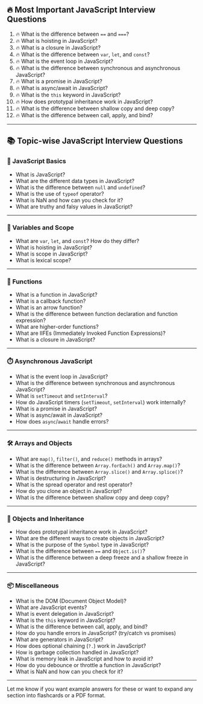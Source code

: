 
## 🔥 **Most Important JavaScript Interview Questions**

1. 🔥 What is the difference between `==` and `===`?
2. 🔥 What is hoisting in JavaScript?
3. 🔥 What is a closure in JavaScript?
4. 🔥 What is the difference between `var`, `let`, and `const`?
5. 🔥 What is the event loop in JavaScript?
6. 🔥 What is the difference between synchronous and asynchronous JavaScript?
7. 🔥 What is a promise in JavaScript?
8. 🔥 What is async/await in JavaScript?
9. 🔥 What is the `this` keyword in JavaScript?
10. 🔥 How does prototypal inheritance work in JavaScript?
11. 🔥 What is the difference between shallow copy and deep copy?
12. 🔥 What is the difference between call, apply, and bind?

---

## 📚 **Topic-wise JavaScript Interview Questions**

### 🧠 JavaScript Basics

* What is JavaScript?
* What are the different data types in JavaScript?
* What is the difference between `null` and `undefined`?
* What is the use of `typeof` operator?
* What is NaN and how can you check for it?
* What are truthy and falsy values in JavaScript?

---

### 🔁 Variables and Scope

* What are `var`, `let`, and `const`? How do they differ?
* What is hoisting in JavaScript?
* What is scope in JavaScript?
* What is lexical scope?

---

### 🧩 Functions

* What is a function in JavaScript?
* What is a callback function?
* What is an arrow function?
* What is the difference between function declaration and function expression?
* What are higher-order functions?
* What are IIFEs (Immediately Invoked Function Expressions)?
* What is a closure in JavaScript?

---

### ⏱️ Asynchronous JavaScript

* What is the event loop in JavaScript?
* What is the difference between synchronous and asynchronous JavaScript?
* What is `setTimeout` and `setInterval`?
* How do JavaScript timers (`setTimeout`, `setInterval`) work internally?
* What is a promise in JavaScript?
* What is async/await in JavaScript?
* How does `async`/`await` handle errors?

---

### 🛠️ Arrays and Objects

* What are `map()`, `filter()`, and `reduce()` methods in arrays?
* What is the difference between `Array.forEach()` and `Array.map()`?
* What is the difference between `Array.slice()` and `Array.splice()`?
* What is destructuring in JavaScript?
* What is the spread operator and rest operator?
* How do you clone an object in JavaScript?
* What is the difference between shallow copy and deep copy?

---

### 🧬 Objects and Inheritance

* How does prototypal inheritance work in JavaScript?
* What are the different ways to create objects in JavaScript?
* What is the purpose of the `Symbol` type in JavaScript?
* What is the difference between `==` and `Object.is()`?
* What is the difference between a deep freeze and a shallow freeze in JavaScript?

---

### 📦 Miscellaneous

* What is the DOM (Document Object Model)?
* What are JavaScript events?
* What is event delegation in JavaScript?
* What is the `this` keyword in JavaScript?
* What is the difference between call, apply, and bind?
* How do you handle errors in JavaScript? (try/catch vs promises)
* What are generators in JavaScript?
* How does optional chaining (`?.`) work in JavaScript?
* How is garbage collection handled in JavaScript?
* What is memory leak in JavaScript and how to avoid it?
* How do you debounce or throttle a function in JavaScript?
* What is NaN and how can you check for it?

---

Let me know if you want example answers for these or want to expand any section into flashcards or a PDF format.
